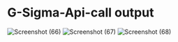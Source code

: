 # G-Sigma-Api-call output
![Screenshot (66)](https://github.com/binoybarnabas/G-Sigma-Api/assets/77873811/44843370-872b-4796-8bee-154f7c067bd9)
![Screenshot (67)](https://github.com/binoybarnabas/G-Sigma-Api/assets/77873811/913df647-a673-472e-a1d2-ab5aa3376cd0)
![Screenshot (68)](https://github.com/binoybarnabas/G-Sigma-Api/assets/77873811/0c07560e-c66d-4f04-91b7-266dc2768209)
